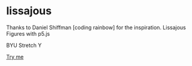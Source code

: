 # lissajous

Thanks to Daniel Shiffman [coding rainbow] for the inspiration.
Lissajous Figures with p5.js

BYU Stretch Y

[Try me](https://michaelkemp.github.io/lissajous/)